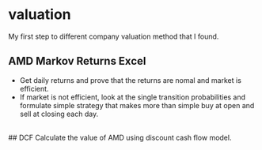 # valuation
My first step to different company valuation method that I found. 
## AMD Markov Returns Excel
- Get daily returns and prove that the returns are nomal and market is efficient.
- If market is not efficient, look at the single transition probabilities and formulate simple strategy that makes more than simple buy at open and sell at closing each day.
<br>
## DCF
Calculate the value of AMD using discount cash flow model. 
